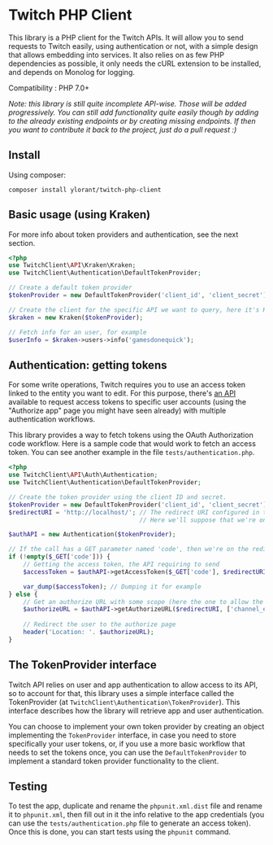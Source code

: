 # Twitch PHP Client

This library is a PHP client for the Twitch APIs. It will allow you to send requests to Twitch easily, using
authentication or not, with a simple design that allows embedding into services. It also relies on as few PHP
dependencies as possible, it only needs the cURL extension to be installed, and depends on Monolog for logging.

Compatibility : PHP 7.0+

*Note: this library is still quite incomplete API-wise. Those will be added progressively. You can still add 
functionality quite easily though by adding to the already existing endpoints or by creating missing endpoints. 
If then you want to contribute it back to the project, just do a pull request :)*

## Install

Using composer:

```
composer install ylorant/twitch-php-client
```

## Basic usage (using Kraken)

For more info about token providers and authentication, see the next section.

```php
<?php
use TwitchClient\API\Kraken\Kraken;
use TwitchClient\Authentication\DefaultTokenProvider;

// Create a default token provider
$tokenProvider = new DefaultTokenProvider('client_id', 'client_secret');

// Create the client for the specific API we want to query, here it's Kraken
$kraken = new Kraken($tokenProvider);

// Fetch info for an user, for example
$userInfo = $kraken->users->info('gamesdonequick');
```

## Authentication: getting tokens

For some write operations, Twitch requires you to use an access token linked to the entity you want to edit. For this
purpose, there's [an API](https://dev.twitch.tv/docs/authentication/) available to request access tokens to specific
user accounts (using the "Authorize app" page you might have seen already) with multiple authentication workflows. 

This library provides a way to fetch tokens using the OAuth Authorization code workflow. Here is a sample code that
would work to fetch an access token. You can see another example in the file `tests/authentication.php`.

```php
<?php
use TwitchClient\API\Auth\Authentication;
use TwitchClient\Authentication\DefaultTokenProvider;

// Create the token provider using the client ID and secret.
$tokenProvider = new DefaultTokenProvider('client_id', 'client_secret');
$redirectURI = 'http://localhost/'; // The redirect URI configured in the app settings on Twitch.
                                    // Here we'll suppose that we're on a single page that handles both.

$authAPI = new Authentication($tokenProvider);

// If the call has a GET parameter named 'code', then we're on the redirect URI
if (!empty($_GET['code'])) {
    // Getting the access token, the API requiring to send 
    $accessToken = $authAPI->getAccessToken($_GET['code'], $redirectURI);

    var_dump($accessToken); // Dumping it for example
} else {
    // Get an authorize URL with some scope (here the one to allow the app to change the stream title and game)
    $authorizeURL = $authAPI->getAuthorizeURL($redirectURI, ['channel_editor']);
    
    // Redirect the user to the authorize page
    header('Location: '. $authorizeURL);
}

```

## The TokenProvider interface

Twitch API relies on user and app authentication to allow access to its API, so to account for that, this library
uses a simple interface called the TokenProvider (at `TwitchClient\Authentication\TokenProvider`). This interface 
describes how the library will retrieve app and user authentication.

You can choose to implement your own token provider by creating an object implementing the `TokenProvider` interface,
in case you need to store specifically your user tokens, or, if you use a more basic workflow that needs to set
the tokens once, you can use the `DefaultTokenProvider` to implement a standard token provider functionality to the
client.

## Testing

To test the app, duplicate and rename the `phpunit.xml.dist` file and rename it to `phpunit.xml`, then fill out in it
the info relative to the app credentials (you can use the `tests/authentication.php` file to generate an access token).
Once this is done, you can start tests using the `phpunit` command.